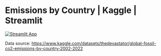 # Emissions by Country | Kaggle | Streamlit

[![Streamlit App](https://static.streamlit.io/badges/streamlit_badge_black_white.svg)](
    https://country-emissions.streamlit.app/
)

Data source: https://www.kaggle.com/datasets/thedevastator/global-fossil-co2-emissions-by-country-2002-2022